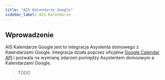 ```yaml
---
title: "AIS Kalendarze Google"
sidebar_label: AIS Kalendarze
---
```


## Wprowadzenie

AIS Kalendarze Google jest to integracja Asystenta domowego z Kalendarzami Google.
Integracja działa poprzez oficjalne [Google Calendar API](https://developers.google.com/calendar) i pozwala na wymianę zdarzeń pomiędzy Asystentem domoowym a Kalendarzami Google. 

> TODO